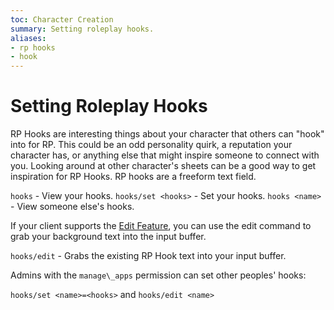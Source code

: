 ```yaml
---
toc: Character Creation
summary: Setting roleplay hooks.
aliases:
- rp hooks
- hook
---
```


# Setting Roleplay Hooks 

RP Hooks are interesting things about your character that others can "hook" into for RP. This could be an odd personality quirk, a reputation your character has, or anything else that might inspire someone to connect with you.  Looking around at other character's sheets can be a good way to get inspiration for RP Hooks.  RP hooks are a freeform text field.  

`hooks` - View your hooks.
`hooks/set <hooks>` - Set your hooks.
`hooks <name>` - View someone else's hooks.

If your client supports the [Edit Feature](/help/edit), you can use the edit command to grab your background text into the input buffer.

`hooks/edit` - Grabs the existing RP Hook text into your input buffer.

Admins with the `manage\_apps` permission can set other peoples' hooks:

`hooks/set <name>=<hooks>` and `hooks/edit <name>`